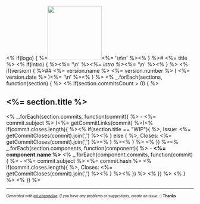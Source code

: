 <% if(logo) { %><img width="145px" src="<%= logo %>" /><%= '\n\n' %><% } %># <%= title %>
<% if(intro) { %><%= '\n' %>_<%= intro %>_<%= '\n' %><% } %>
<% if(version) { %>## <%= version.name %> <%= version.number %> ( <%= version.date %> )<%= '\n' %><% } %>
<% _.forEach(sections, function(section) { %>
<% if(section.commitsCount > 0) { %>
## <%= section.title %>
<% _.forEach(section.commits, function(commit){ %>  - <%= commit.subject %> (<%= getCommitLinks(commit) %>)<% if(commit.closes.length){ %><% if(section.title == "WIP"){ %>, Issue: <%= getCommitCloses(commit).join(',') %><% } else { %>, Closes: <%= getCommitCloses(commit).join(',') %><% } %><% } %>
<% }) %><% _.forEach(section.components, function(component){ %>  - **<%= component.name %>**
<% _.forEach(component.commits, function(commit){ %>    - <%= commit.subject %> <%= commit.hash %> <% if(commit.closes.length){ %>, Closes: <%= getCommitCloses(commit).join(',') %><% } %><% }) %>
<% }) %>
<% } %>
<% }) %>

---
<sub><sup>*Generated with [git-changelog](https://github.com/rafinskipg/git-changelog). If you have any problems or suggestions, create an issue.* :) **Thanks** </sub></sup>
